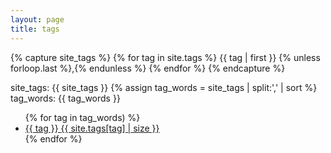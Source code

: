 ```yaml
---
layout: page
title: tags
---
```


{% capture site_tags %}
  {% for tag in site.tags %}
    {{ tag | first }}
      {% unless forloop.last %},{% endunless %}
  {% endfor %}
{% endcapture %}

site_tags: {{ site_tags }} 
{% assign tag_words = site_tags | split:',' | sort %}
tag_words: {{ tag_words }} 

<div id="tags">
  <ul class="tag-box inline">
    {% for tag in tag_words) %}
      <li><a href="#{{ tag | cgi_escape }}">{{ tag }} <span>{{ site.tags[tag] | size }}</span></a></li>
    {% endfor %}
  </ul>

  <!--{% for item in (0..site.tags.size) %}{% unless forloop.last %}-->
  <!--  {% capture this_word %}{{ tag_words[item] | strip_newlines }}{% endcapture %}-->
  <!--<h2 id="{{ this_word | cgi_escape }}">{{ this_word }}</h2>-->
  <!--<ul class="posts">-->
  <!--  {% for post in site.tags[this_word] %}{% if post.title != null %}-->
  <!--  <li itemscope><span class="entry-date"><time datetime="{{ post.date | date_to_xmlschema }}" itemprop="datePublished">{{ post.date | date: "%B %d, %Y" }}</time></span> &raquo; {% if post.category == "speaking" %}<i class="fa fa-microphone"></i> {% endif %}<a href="{{ post.url }}">{{ post.title }}</a></li>-->
  <!--  {% endif %}{% endfor %}-->
  <!--</ul>-->
  <!--{% endunless %}{% endfor %}-->
</div>
